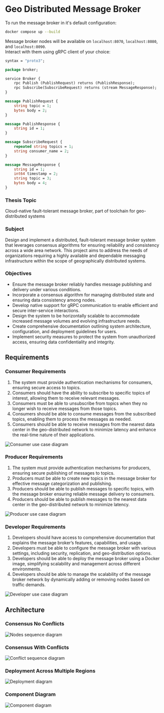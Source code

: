 # Geo Distributed Message Broker

To run the message broker in it's default configuration:
```bash
docker compose up --build
```

Message broker nodes will be available on `localhost:8070`, `localhost:8080`, and `localhost:8090`.  
Interact with them using gRPC client of your choice:
```proto
syntax = "proto3";

package broker;

service Broker {
    rpc Publish (PublishRequest) returns (PublishResponse);
    rpc Subscribe(SubscribeRequest) returns (stream MessageResponse);
}

message PublishRequest {
    string topic = 1;
    bytes body = 2;
}

message PublishResponse {
    string id = 1;
}

message SubscribeRequest {
    repeated string topics = 1;
    string consumer_name = 2;
}

message MessageResponse {
    string id = 1;
    int64 timestamp = 2;
    string topic = 3;
    bytes body = 4;
}
```

### Thesis Topic
Cloud-native fault-tolerant message broker, part of toolchain for geo-distributed systems

### Subject
Design and implement a distributed, fault-tolerant message broker system that leverages consensus algorithms for ensuring reliability and consistency across a wide area network. This project aims to address the needs of organizations requiring a highly available and dependable messaging infrastructure within the scope of geographically distributed systems.

### Objectives
- Ensure the message broker reliably handles message publishing and delivery under various conditions.
- Incorporate a consensus algorithm for managing distributed state and ensuring data consistency among nodes.
- Develop native support for gRPC communication to enable efficient and secure inter-service interactions.
- Design the system to be horizontally scalable to accommodate increased message volumes and evolving infrastructure needs.
- Create comprehensive documentation outlining system architecture, configuration, and deployment guidelines for users.
- Implement security measures to protect the system from unauthorized access, ensuring data confidentiality and integrity.

## Requirements

### Consumer Requirements
1. The system must provide authentication mechanisms for consumers, ensuring secure access to
topics.
2. Consumers should have the ability to subscribe to specific topics of interest, allowing them to
receive relevant messages.
3. Consumers must be able to unsubscribe from topics when they no longer wish to receive
messages from those topics.
4. Consumers should be able to consume messages from the subscribed topics, enabling them to
process the messages as needed.
5. Consumers should be able to receive messages from the nearest data center in the geo-distributed
network to minimize latency and enhance the real-time nature of their applications.

![Consumer use case diagram](./diagrams/use_cons.png)

### Producer Requirements
1. The system must provide authentication mechanisms for producers, ensuring secure publishing
of messages to topics.
2. Producers must be able to create new topics in the message broker for effective message categorization and publishing.
3. Producers should be able to publish messages to specific topics, with the message broker
ensuring reliable message delivery to consumers.
4. Producers should be able to publish messages to the nearest data center in the geo-distributed
network to minimize latency.

![Producer use case diagram](./diagrams/use_prod.png)

### Developer Requirements
1. Developers should have access to comprehensive documentation that explains the message
broker’s features, capabilities, and usage.
2. Developers must be able to configure the message broker with various settings, including security, replication, and geo-distribution options.
3. Developers should be able to deploy the message broker using a Docker image, simplifying
scalability and management across different environments.
4. Developers should be able to manage the scalability of the message broker network by dynamically adding or removing nodes based on traffic demands.

![Developer use case diagram](./diagrams/use_dev.png)

## Architecture

### Consensus No Conflicts
![Nodes sequence diagram](./diagrams/seq_nodes.png)

### Consensus With Conflicts
![Conflict sequence diagram](./diagrams/seq_conflict.png)

### Deployment Across Multiple Regions
![Deployment diagram](./diagrams/depl.png)

### Component Diagram
![Component diagram](./diagrams/comp.png)